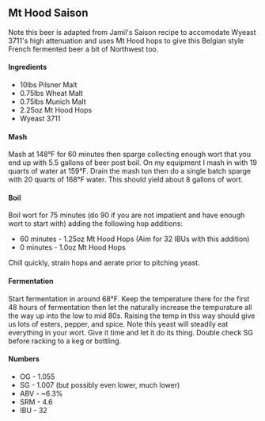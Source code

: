 ## Mt Hood Saison

Note this beer is adapted from Jamil's Saison recipe to accomodate
Wyeast 3711's high attenuation and uses Mt Hood hops to give this
Belgian style French fermented beer a bit of Northwest too.

#### Ingredients

* 10lbs Pilsner Malt
* 0.75lbs Wheat Malt
* 0.75lbs Munich Malt
* 2.25oz Mt Hood Hops
* Wyeast 3711

#### Mash

Mash at 148°F for 60 minutes then sparge collecting enough wort that
you end up with 5.5 gallons of beer post boil. On my equipment I mash
in with 19 quarts of water at 159°F. Drain the mash tun then do a
single batch sparge with 20 quarts of 168°F water. This should yield
about 8 gallons of wort.

#### Boil

Boil wort for 75 minutes (do 90 if you are not impatient and have
enough wort to start with) adding the following hop additions:

* 60 minutes - 1.25oz Mt Hood Hops (Aim for 32 IBUs with this addition)
* 0 minutes - 1.0oz Mt Hood Hops

Chill quickly, strain hops and aerate prior to pitching yeast.

#### Fermentation

Start fermentation in around 68°F. Keep the temperature there for the first
48 hours of fermentation then let the naturally increase the tempurature
all the way up into the low to mid 80s. Raising the temp in this way should
give us lots of esters, pepper, and spice. Note this yeast will steadily
eat everything in your wort. Give it time and let it do its thing. Double
check SG before racking to a keg or bottling.

#### Numbers

* OG - 1.055
* SG - 1.007 (but possibly even lower, much lower)
* ABV - ~6.3%
* SRM - 4.6
* IBU - 32
